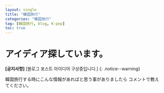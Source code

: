 ```yaml
---
layout: single
title: "韓国旅行"
categories: "韓国旅行"
tag: [韓国旅行, blog, K-pop]
toc: true
---
```


# アイディア探しています。

**[공지사항]** [블로그 포스트 아이디어 구상중입니다.]
{: .notice--warning}

韓国旅行する時にこんな情報があればと思う事がありましたら
コメントで教えてください。
